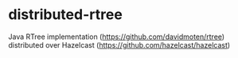 # distributed-rtree
Java RTree implementation (https://github.com/davidmoten/rtree) distributed over Hazelcast (https://github.com/hazelcast/hazelcast)
